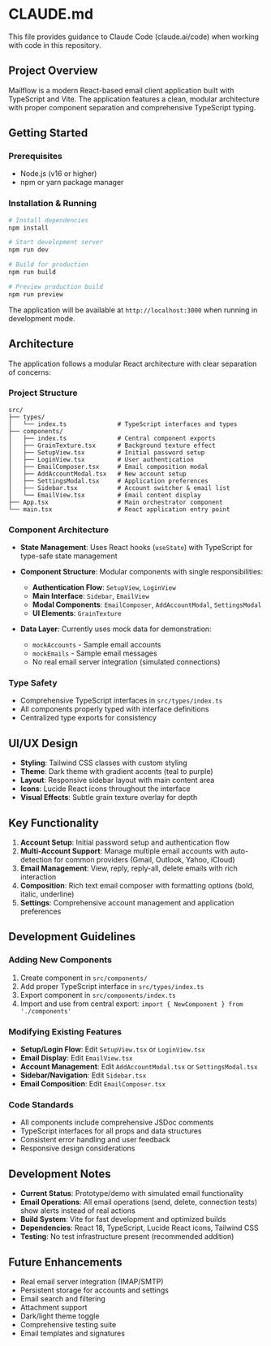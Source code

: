 # CLAUDE.md

This file provides guidance to Claude Code (claude.ai/code) when working with code in this repository.

## Project Overview

Mailflow is a modern React-based email client application built with TypeScript and Vite. The application features a clean, modular architecture with proper component separation and comprehensive TypeScript typing.

## Getting Started

### Prerequisites
- Node.js (v16 or higher)
- npm or yarn package manager

### Installation & Running
```bash
# Install dependencies
npm install

# Start development server
npm run dev

# Build for production
npm run build

# Preview production build
npm run preview
```

The application will be available at `http://localhost:3000` when running in development mode.

## Architecture

The application follows a modular React architecture with clear separation of concerns:

### Project Structure
```
src/
├── types/
│   └── index.ts              # TypeScript interfaces and types
├── components/
│   ├── index.ts              # Central component exports
│   ├── GrainTexture.tsx      # Background texture effect
│   ├── SetupView.tsx         # Initial password setup
│   ├── LoginView.tsx         # User authentication  
│   ├── EmailComposer.tsx     # Email composition modal
│   ├── AddAccountModal.tsx   # New account setup
│   ├── SettingsModal.tsx     # Application preferences
│   ├── Sidebar.tsx           # Account switcher & email list
│   └── EmailView.tsx         # Email content display
├── App.tsx                   # Main orchestrator component
└── main.tsx                  # React application entry point
```

### Component Architecture

- **State Management**: Uses React hooks (`useState`) with TypeScript for type-safe state management
- **Component Structure**: Modular components with single responsibilities:
  - **Authentication Flow**: `SetupView`, `LoginView`
  - **Main Interface**: `Sidebar`, `EmailView`
  - **Modal Components**: `EmailComposer`, `AddAccountModal`, `SettingsModal`
  - **UI Elements**: `GrainTexture`

- **Data Layer**: Currently uses mock data for demonstration:
  - `mockAccounts` - Sample email accounts
  - `mockEmails` - Sample email messages
  - No real email server integration (simulated connections)

### Type Safety
- Comprehensive TypeScript interfaces in `src/types/index.ts`
- All components properly typed with interface definitions
- Centralized type exports for consistency

## UI/UX Design

- **Styling**: Tailwind CSS classes with custom styling
- **Theme**: Dark theme with gradient accents (teal to purple)
- **Layout**: Responsive sidebar layout with main content area
- **Icons**: Lucide React icons throughout the interface
- **Visual Effects**: Subtle grain texture overlay for depth

## Key Functionality

1. **Account Setup**: Initial password setup and authentication flow
2. **Multi-Account Support**: Manage multiple email accounts with auto-detection for common providers (Gmail, Outlook, Yahoo, iCloud)
3. **Email Management**: View, reply, reply-all, delete emails with rich interaction
4. **Composition**: Rich text email composer with formatting options (bold, italic, underline)
5. **Settings**: Comprehensive account management and application preferences

## Development Guidelines

### Adding New Components
1. Create component in `src/components/`
2. Add proper TypeScript interface in `src/types/index.ts`
3. Export component in `src/components/index.ts`
4. Import and use from central export: `import { NewComponent } from './components'`

### Modifying Existing Features
- **Setup/Login Flow**: Edit `SetupView.tsx` or `LoginView.tsx`
- **Email Display**: Edit `EmailView.tsx`
- **Account Management**: Edit `AddAccountModal.tsx` or `SettingsModal.tsx`
- **Sidebar/Navigation**: Edit `Sidebar.tsx`
- **Email Composition**: Edit `EmailComposer.tsx`

### Code Standards
- All components include comprehensive JSDoc comments
- TypeScript interfaces for all props and data structures
- Consistent error handling and user feedback
- Responsive design considerations

## Development Notes

- **Current Status**: Prototype/demo with simulated email functionality
- **Email Operations**: All email operations (send, delete, connection tests) show alerts instead of real actions
- **Build System**: Vite for fast development and optimized builds
- **Dependencies**: React 18, TypeScript, Lucide React icons, Tailwind CSS
- **Testing**: No test infrastructure present (recommended addition)

## Future Enhancements

- Real email server integration (IMAP/SMTP)
- Persistent storage for accounts and settings
- Email search and filtering
- Attachment support
- Dark/light theme toggle
- Comprehensive testing suite
- Email templates and signatures